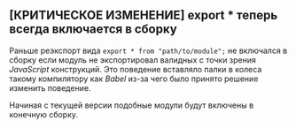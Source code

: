 ## [КРИТИЧЕСКОЕ ИЗМЕНЕНИЕ] export * теперь всегда включается в сборку

Раньше реэкспорт вида `export * from "path/to/module";` не включался в сборку если модуль не экспортировал валидных с точки зрения _JavaScript_ конструкций. Это поведение вставляло палки в колеса такому компилятору как _Babel_ из-за чего было принято решение изменить поведение.

Начиная с текущей версии подобные модули будут включены в конечную сборку.
